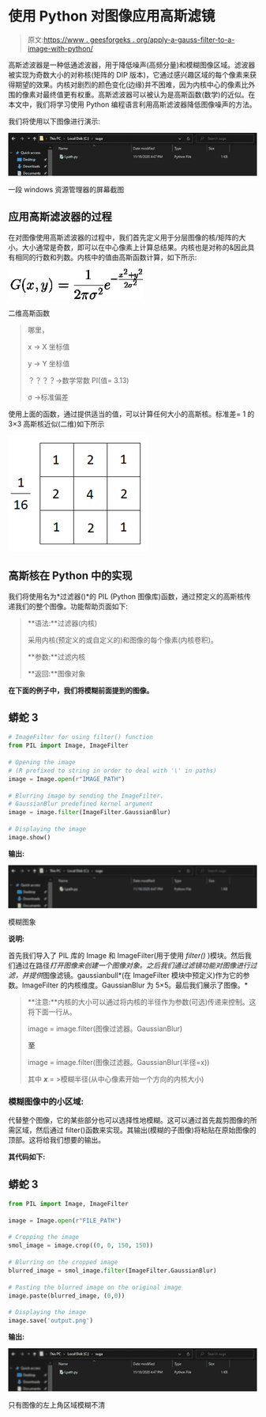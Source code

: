 # 使用 Python 对图像应用高斯滤镜

> 原文:[https://www . geesforgeks . org/apply-a-gauss-filter-to-a-image-with-python/](https://www.geeksforgeeks.org/apply-a-gauss-filter-to-an-image-with-python/)

高斯滤波器是一种低通滤波器，用于降低噪声(高频分量)和模糊图像区域。滤波器被实现为奇数大小的对称核(矩阵的 DIP 版本)，它通过感兴趣区域的每个像素来获得期望的效果。内核对剧烈的颜色变化(边缘)并不困难，因为内核中心的像素比外围的像素对最终值更有权重。高斯滤波器可以被认为是高斯函数(数学)的近似。在本文中，我们将学习使用 Python 编程语言利用高斯滤波器降低图像噪声的方法。

我们将使用以下图像进行演示:

![](img/1fdb3db51225e07ef9cc400e89706ce3.png)

一段 windows 资源管理器的屏幕截图

## 应用高斯滤波器的过程

在对图像使用高斯滤波器的过程中，我们首先定义用于分层图像的核/矩阵的大小。大小通常是奇数，即可以在中心像素上计算总结果。内核也是对称的&因此具有相同的行数和列数。内核中的值由高斯函数计算，如下所示:

![](img/902177578ea76c7945ac81f3a4c08c4d.png)

二维高斯函数

> 哪里，
> 
> x → X 坐标值
> 
> y → Y 坐标值
> 
> ？？？？→数学常数 PI(值= 3.13)
> 
> σ →标准偏差

使用上面的函数，通过提供适当的值，可以计算任何大小的高斯核。标准差= 1 的 3×3 高斯核近似(二维)如下所示

![](img/ec12c1e009bc1c609b1376645bcd0216.png)

## 高斯核在 Python 中的实现

我们将使用名为*过滤器()*的 PIL (Python 图像库)函数，通过预定义的高斯核传递我们的整个图像。功能帮助页面如下:

> **语法:**过滤器(内核)
> 
> 采用内核(预定义的或自定义的)和图像的每个像素(内核卷积)。
> 
> **参数:**过滤内核
> 
> **返回:**图像对象

**在下面的例子中，我们将模糊前面提到的图像。**

## 蟒蛇 3

```py
# ImageFilter for using filter() function
from PIL import Image, ImageFilter

# Opening the image 
# (R prefixed to string in order to deal with '\' in paths)
image = Image.open(r"IMAGE_PATH")

# Blurring image by sending the ImageFilter.
# GaussianBlur predefined kernel argument
image = image.filter(ImageFilter.GaussianBlur)

# Displaying the image
image.show()
```

**输出:**

![](img/6ccd24468b4e89cd7a01cd9c6c0ad688.png)

模糊图象

**说明:**

首先我们导入了 PIL 库的 Image 和 ImageFilter(用于使用 *filter()* )模块。然后我们通过在路径*打开图像来创建一个图像对象。之后我们通过滤镜功能对图像进行过滤，并提供*图像滤镜。gaussianbull*(在 ImageFilter 模块中预定义)作为它的参数。ImageFilter 的内核维度。GaussianBlur 为 5×5。最后我们展示了图像。*

> **注意:**内核的大小可以通过将内核的半径作为参数(可选)传递来控制。这将下面一行从。
> 
> image = image.filter(图像过滤器。GaussianBlur)
> 
> **至**
> 
> image = image.filter(图像过滤器。GaussianBlur(半径=x))
> 
> 其中 ***x*** = >模糊半径(从中心像素开始一个方向的内核大小)

### 模糊图像中的小区域:

代替整个图像，它的某些部分也可以选择性地模糊。这可以通过首先裁剪图像的所需区域，然后通过 filter()函数来实现。其输出(模糊的子图像)将粘贴在原始图像的顶部。这将给我们想要的输出。

**其代码如下:**

## 蟒蛇 3

```py
from PIL import Image, ImageFilter

image = Image.open(r"FILE_PATH")

# Cropping the image 
smol_image = image.crop((0, 0, 150, 150))

# Blurring on the cropped image
blurred_image = smol_image.filter(ImageFilter.GaussianBlur)

# Pasting the blurred image on the original image
image.paste(blurred_image, (0,0))

# Displaying the image
image.save('output.png')
```

**输出:**

![](img/74a02dd58b5ae6f24354c47bff6a0bd5.png)

只有图像的左上角区域模糊不清